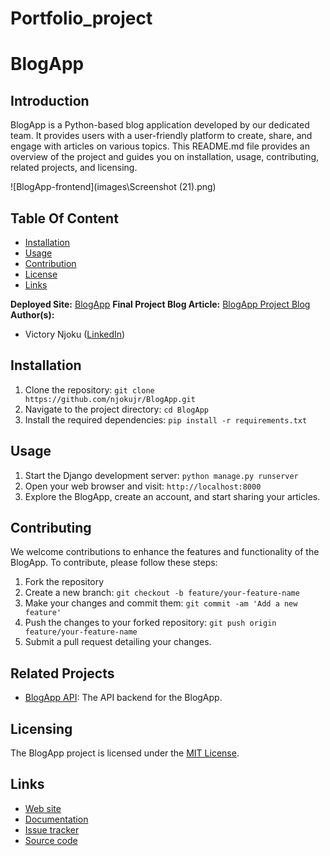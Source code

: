 # Portfolio_project

# BlogApp

## Introduction

BlogApp is a Python-based blog application developed by our dedicated team. It provides users with a user-friendly platform to create, share, and engage with articles on various topics. This README.md file provides an overview of the project and guides you on installation, usage, contributing, related projects, and licensing.

![BlogApp-frontend](images\Screenshot (21).png)


## Table Of Content

- [Installation](#installation) 
- [Usage](#usage) 
- [Contribution](#contributing)
- [License](#licensing)
- [Links](#links)

**Deployed Site:** [BlogApp](https://www.njokublog.tech)
**Final Project Blog Article:** [BlogApp Project Blog](https://www.example.com/blog-article)
**Author(s):**

- Victory Njoku ([LinkedIn](https://www.linkedin.com/in/victorynjoku))

## Installation

1. Clone the repository: `git clone https://github.com/njokujr/BlogApp.git`
2. Navigate to the project directory: `cd BlogApp`
3. Install the required dependencies: `pip install -r requirements.txt`

## Usage

1. Start the Django development server: `python manage.py runserver`
2. Open your web browser and visit: `http://localhost:8000`
3. Explore the BlogApp, create an account, and start sharing your articles.

## Contributing

We welcome contributions to enhance the features and functionality of the BlogApp. To contribute, please follow these steps:

1. Fork the repository
2. Create a new branch: `git checkout -b feature/your-feature-name`
3. Make your changes and commit them: `git commit -am 'Add a new feature'`
4. Push the changes to your forked repository: `git push origin feature/your-feature-name`
5. Submit a pull request detailing your changes.

## Related Projects

- [BlogApp API](https://github.com/your-username/BlogApp-API): The API backend for the BlogApp.

## Licensing

The BlogApp project is licensed under the [MIT License](LICENSE).

## Links

* [Web site](https://aimeos.org/integrations/typo3-shop-extension/)
* [Documentation](https://aimeos.org/docs/TYPO3)
* [Issue tracker](https://github.com/django_project/issues)
* [Source code](https://github.com/django_project)